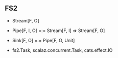## FS2

- Stream[F, O]
- Pipe[F, I, O] =:= Stream[F, I] => Stream[F, O]
- Sink[F, O] =:= Pipe[F, O, Unit]

- fs2.Task, scalaz.concurrent.Task, cats.effect.IO

